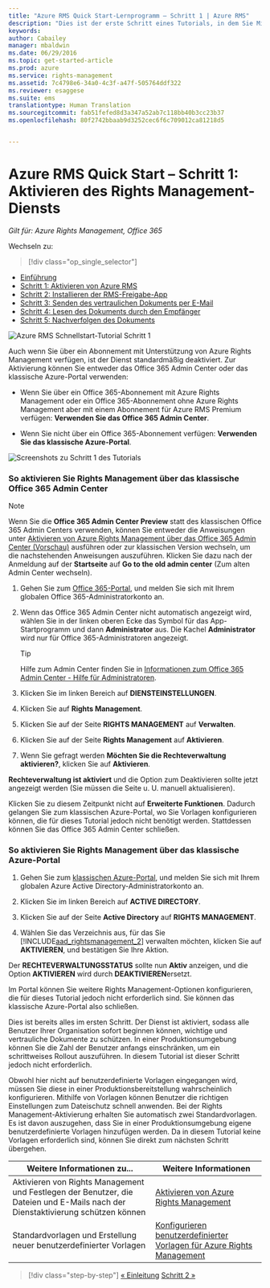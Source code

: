 ```yaml
---
title: "Azure RMS Quick Start-Lernprogramm – Schritt 1 | Azure RMS"
description: "Dies ist der erste Schritt eines Tutorials, in dem Sie Microsoft Azure Rights Management in nur fünf Schritten und weniger als 15 Minuten für Ihr Unternehmen testen können."
keywords: 
author: Cabailey
manager: mbaldwin
ms.date: 06/29/2016
ms.topic: get-started-article
ms.prod: azure
ms.service: rights-management
ms.assetid: 7c4798e6-34a0-4c3f-a47f-505764ddf322
ms.reviewer: esaggese
ms.suite: ems
translationtype: Human Translation
ms.sourcegitcommit: fab51fefed8d3a347a52ab7c118bb40b3cc23b37
ms.openlocfilehash: 80f2742bbaab9d3252cec6f6c709012ca81218d5


---
```




# Azure RMS Quick Start – Schritt 1: Aktivieren des Rights Management-Diensts

*Gilt für: Azure Rights Management, Office 365*


Wechseln zu: 
> [!div class="op_single_selector"]
- [Einführung](quick-start-tutorial.md)
- [Schritt 1: Aktivieren von Azure RMS](tutorial-step1.md)
- [Schritt 2: Installieren der RMS-Freigabe-App](tutorial-step2.md)
- [Schritt 3: Senden des vertraulichen Dokuments per E-Mail](tutorial-step3.md)
- [Schritt 4: Lesen des Dokuments durch den Empfänger](tutorial-step4.md)
- [Schritt 5: Nachverfolgen des Dokuments](tutorial-step5.md)


![Azure RMS Schnellstart-Tutorial Schritt 1](../media/AzRMS_QuickStartSteps1.PNG)

Auch wenn Sie über ein Abonnement mit Unterstützung von Azure Rights Management verfügen, ist der Dienst standardmäßig deaktiviert. Zur Aktivierung können Sie entweder das Office 365 Admin Center oder das klassische Azure-Portal verwenden:

-   Wenn Sie über ein Office 365-Abonnement mit Azure Rights Management oder ein Office 365-Abonnement ohne Azure Rights Management aber mit einem Abonnement für Azure RMS Premium verfügen: **Verwenden Sie das Office 365 Admin Center**.

-   Wenn Sie nicht über ein Office 365-Abonnement verfügen: **Verwenden Sie das klassische Azure-Portal**.

![Screenshots zu Schritt 1 des Tutorials](../media/AzRMS_Tutorial_1_Screenshots.png)

### So aktivieren Sie Rights Management über das klassische Office 365 Admin Center

> [!NOTE]
> Wenn Sie die **Office 365 Admin Center Preview** statt des klassischen Office 365 Admin Centers verwenden, können Sie entweder die Anweisungen unter [Aktivieren von Azure Rights Management über das Office 365 Admin Center (Vorschau)](../deploy-use/activate-office365-preview.md) ausführen oder zur klassischen Version wechseln, um die nachstehenden Anweisungen auszuführen. Klicken Sie dazu nach der Anmeldung auf der **Startseite** auf **Go to the old admin center** (Zum alten Admin Center wechseln).

1.  Gehen Sie zum [Office 365-Portal](https://portal.office.com/), und melden Sie sich mit Ihrem globalen Office 365-Administratorkonto an.

2.  Wenn das Office 365 Admin Center nicht automatisch angezeigt wird, wählen Sie in der linken oberen Ecke das Symbol für das App-Startprogramm und dann **Administrator** aus. Die Kachel **Administrator** wird nur für Office 365-Administratoren angezeigt.

    > [!TIP]
    > Hilfe zum Admin Center finden Sie in [Informationen zum Office 365 Admin Center - Hilfe für Administratoren](https://support.office.com/article/About-the-Office-365-admin-center-Admin-Help-58537702-d421-4d02-8141-e128e3703547).

3.  Klicken Sie im linken Bereich auf **DIENSTEINSTELLUNGEN**.

4.  Klicken Sie auf **Rights Management**.

5.  Klicken Sie auf der Seite **RIGHTS MANAGEMENT** auf **Verwalten**.

6.  Klicken Sie auf der Seite **Rights Management** auf **Aktivieren**.

7.  Wenn Sie gefragt werden **Möchten Sie die Rechteverwaltung aktivieren?**, klicken Sie auf **Aktivieren**.

**Rechteverwaltung ist aktiviert** und die Option zum Deaktivieren sollte jetzt angezeigt werden (Sie müssen die Seite u. U. manuell aktualisieren).

Klicken Sie zu diesem Zeitpunkt nicht auf **Erweiterte Funktionen**. Dadurch gelangen Sie zum klassischen Azure-Portal, wo Sie Vorlagen konfigurieren können, die für dieses Tutorial jedoch nicht benötigt werden. Stattdessen können Sie das Office 365 Admin Center schließen.

### So aktivieren Sie Rights Management über das klassische Azure-Portal

1.  Gehen Sie zum [klassischen Azure-Portal](http://go.microsoft.com/fwlink/p/?LinkID=275081), und melden Sie sich mit Ihrem globalen Azure Active Directory-Administratorkonto an.

2.  Klicken Sie im linken Bereich auf **ACTIVE DIRECTORY**.

3.  Klicken Sie auf der Seite **Active Directory** auf **RIGHTS MANAGEMENT**.

4.  Wählen Sie das Verzeichnis aus, für das Sie [!INCLUDE[aad_rightsmanagement_2](../includes/aad_rightsmanagement_2_md.md)] verwalten möchten, klicken Sie auf **AKTIVIEREN**, und bestätigen Sie Ihre Aktion.

Der **RECHTEVERWALTUNGSSTATUS** sollte nun **Aktiv** anzeigen, und die Option **AKTIVIEREN** wird durch **DEAKTIVIEREN**ersetzt.

Im Portal können Sie weitere Rights Management-Optionen konfigurieren, die für dieses Tutorial jedoch nicht erforderlich sind. Sie können das klassische Azure-Portal also schließen.

Dies ist bereits alles im ersten Schritt. Der Dienst ist aktiviert, sodass alle Benutzer Ihrer Organisation sofort beginnen können, wichtige und vertrauliche Dokumente zu schützen. In einer Produktionsumgebung können Sie die Zahl der Benutzer anfangs einschränken, um ein schrittweises Rollout auszuführen. In diesem Tutorial ist dieser Schritt jedoch nicht erforderlich.

Obwohl hier nicht auf benutzerdefinierte Vorlagen eingegangen wird, müssen Sie diese in einer Produktionsbereitstellung wahrscheinlich konfigurieren. Mithilfe von Vorlagen können Benutzer die richtigen Einstellungen zum Dateischutz schnell anwenden. Bei der Rights Management-Aktivierung erhalten Sie automatisch zwei Standardvorlagen. Es ist davon auszugehen, dass Sie in einer Produktionsumgebung eigene benutzerdefinierte Vorlagen hinzufügen werden. Da in diesem Tutorial keine Vorlagen erforderlich sind, können Sie direkt zum nächsten Schritt übergehen.

|Weitere Informationen zu...|Weitere Informationen|
|--------------------------------|--------------------------|
|Aktivieren von Rights Management und Festlegen der Benutzer, die Dateien und E-Mails nach der Dienstaktivierung schützen können|[Aktivieren von Azure Rights Management](../deploy-use/activate-service.md)|
|Standardvorlagen und Erstellung neuer benutzerdefinierter Vorlagen|[Konfigurieren benutzerdefinierter Vorlagen für Azure Rights Management](../deploy-use/configure-custom-templates.md)|


>[!div class="step-by-step"]
[« Einleitung](quick-start-tutorial.md)
[Schritt 2 »](tutorial-step2.md)


<!--HONumber=Jun16_HO5-->


